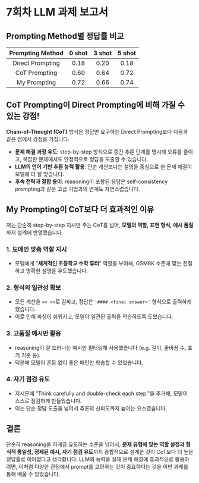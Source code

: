 # 7회차 LLM 과제 보고서

## Prompting Method별 정답률 비교

| Prompting Method | 0 shot | 3 shot | 5 shot |
| :--------------: | :----: | :----: | :----: |
| Direct Prompting |  0.18  |  0.20  |  0.18  |
|  CoT Prompting   |  0.60  |  0.64  |  0.72  |
|   My Prompting   |  0.72  |  0.66  |  0.74  |

## CoT Prompting이 Direct Prompting에 비해 가질 수 있는 강점!

**Chain-of-Thought (CoT)** 방식은 정답만 요구하는 Direct Prompting보다 다음과 같은 점에서 강점을 가집니다.

- **문제 해결 과정 유도**: step-by-step 방식으로 중간 추론 단계를 명시해 오류를 줄이고, 복잡한 문제에서도 안정적으로 정답을 도출할 수 있습니다.
- **LLM의 언어 기반 추론 능력 활용**: 단순 계산보다는 설명을 중심으로 한 문제 해결이 모델에 더 잘 맞습니다.
- **후속 전략과 결합 용이**: reasoning이 포함된 응답은 self-consistency prompting과 같은 고급 기법과의 연계도 자연스럽습니다.

## My Prompting이 CoT보다 더 효과적인 이유

저는 단순히 step-by-step 지시만 주는 CoT를 넘어, **모델의 역할, 표현 형식, 예시 품질**까지 설계에 반영했습니다.

### 1. 도메인 맞춤 역할 지시
- 모델에게 “**세계적인 초등학교 수학 튜터**” 역할을 부여해, GSM8K 수준에 맞는 친절하고 명확한 설명을 유도했습니다.

### 2. 형식의 일관성 확보
- 모든 계산을 `<< >>`로 감싸고, 정답은 `'#### <final answer>'` 형식으로 출력하게 했습니다.
- 이로 인해 파싱이 쉬워지고, 모델이 일관된 출력을 학습하도록 도왔습니다.  

### 3. 고품질 예시만 활용
- reasoning이 잘 드러나는 예시만 필터링해 사용했습니다 (e.g. 길이, 줄바꿈 수, 표기 기준 등).
- 덕분에 모델이 혼동 없이 좋은 패턴만 학습할 수 있었습니다.

### 4. 자기 점검 유도
- 지시문에 "Think carefully and double-check each step."을 추가해, 모델이 스스로 점검하게 만들었습니다.
- 이는 단순 정답 도출을 넘어서 추론의 신뢰도까지 높이는 요소였습니다.

## 결론

단순히 reasoning을 하게끔 유도하는 수준을 넘어서, **문제 유형에 맞는 역할 설정과 형식적 통일성, 정제된 예시, 자기 점검 유도**까지 종합적으로 설계한 것이 CoT보다 더 높은 정답률로 이어졌다고 생각합니다. LLM의 능력을 실제 문제 해결에 효과적으로 활용하려면, 이처럼 다양한 관점에서 prompt를 고민하는 것이 중요하다는 것을 이번 과제를 통해 배울 수 있었습니다.